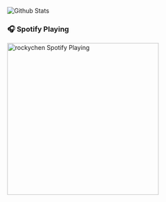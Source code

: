 

![Github Stats](https://github-readme-stats.vercel.app/api?username=rockychen1221&bg_color=30,e96443,904e95&title_color=fff&text_color=fff)

### 🎧 Spotify Playing

[<img src="https://now-playing-codestackr.vercel.app/api/spotify-playing" alt="rockychen Spotify Playing" width="350" />](https://open.spotify.com/user/21s5hjkkntj8bvc6xjbjvsl0m)
